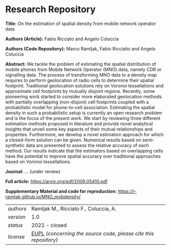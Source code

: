 # Research Repository

**Title:** On the estimation of spatial density from mobile network operator data

**Authors (Article):** Fabio Ricciato and Angelo Coluccia

**Authors (Code Repository):** Marco Ramljak, Fabio Ricciatio and Angelo Coluccia

**Abstract:** We tackle the problem of estimating the spatial distribution of mobile phones from Mobile Network Operator (MNO) data, namely CDR or signalling data. The process of transforming MNO data to a density map requires to perform geolocation of radio cells to determine their spatial footprint. Traditional geolocation solutions rely on Voronoi tessellations and approximate cell footprints by mutually disjoint regions. Recently, some pioneering work started to consider more elaborated geolocation methods with partially overlapping (non-disjont) cell footprints coupled with a probabilistic model for phone-to-cell association. Estimating the spatial density in such a probabilistic setup is currently an open research problem and is the focus of the present work. We start by reviewing three different estimation methods proposed in literature and provide novel analytical insights that unveil some key aspects of their mutual relationships and properties. Furthermore, we develop a novel estimation approach for which a closed-form solution can be given. Numerical results based on semi-synthetic data are presented to assess the relative accuracy of each method. Our results indicate that the estimators based on overlapping cells have the potential to improve spatial accuracy over traditional approaches based on Voronoi tessellations.

**Journal:** ... (under review)

**Full article:** <https://arxiv.org/pdf/2009.05410.pdf>

**Supplementary Material and code for reproduction:** <https://r-ramljak.github.io/MNO_mobdensity/>

|           |                                                                                                                                                             |
|-----------|-------------------------------------------------------------------------------------------------------------------------------------------------------------|
| *authors* | Ramljak M., Ricciato F., Coluccia, A.                                                                                                                       |
| *version* | 1.0                                                                                                                                                         |
| *status*  | 2021 - closed                                                                                                                                               |
| *license* | [EUPL](https://joinup.ec.europa.eu/sites/default/files/custom-page/attachment/eupl_v1.2_en.pdf) *(concerning the source code, please cite this repository)* |
